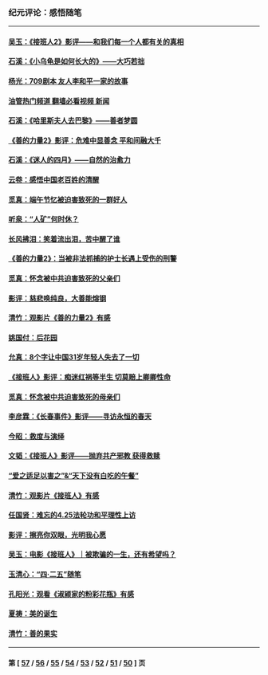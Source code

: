 ### 纪元评论：感悟随笔
---
#### [吴玉：《接班人2》影评——和我们每一个人都有关的真相](../../pages/nsc1035/n14041114.md?07270330) 
#### [石溪：《小乌龟是如何长大的》——大巧若拙](../../pages/nsc1035/n14037479.md?07270330) 
#### [杨光：709剧本 友人李和平一家的故事](../../pages/nsc1035/n14032047.md?07270330) 
#### [油管热门频道 翻墙必看视频 新闻](ok?07270330)
#### [石溪：《哈里斯夫人去巴黎》——善者梦圆](../../pages/nsc1035/n14031778.md?07270330) 
#### [《善的力量2》影评：危难中显善念 平和间融大千](../../pages/nsc1035/n14028390.md?07270330) 
#### [石溪：《迷人的四月》——自然的治愈力](../../pages/nsc1035/n14027049.md?07270330) 
#### [云卷：感悟中国老百姓的清醒](../../pages/nsc1035/n14025152.md?07270330) 
#### [觅真：端午节忆被迫害致死的一群好人](../../pages/nsc1035/n14020985.md?07270330) 
#### [听泉：“人矿”何时休？](../../pages/nsc1035/n14016609.md?07270330) 
#### [长风拂泪：笑着流出泪，苦中醒了谁](../../pages/nsc1035/n14016469.md?07270330) 
#### [《善的力量2》：当被非法抓捕的护士长遇上受伤的刑警](../../pages/nsc1035/n14015561.md?07270330) 
#### [觅真：怀念被中共迫害致死的父亲们](../../pages/nsc1035/n14014258.md?07270330) 
#### [影评：慈悲唤纯良，大善能熔钢](../../pages/nsc1035/n14010867.md?07270330) 
#### [清竹：观影片《善的力量2》有感](../../pages/nsc1035/n14010015.md?07270330) 
#### [姚国付：后花园](../../pages/nsc1035/n14005301.md?07270330) 
#### [允真：8个字让中国31岁年轻人失去了一切](../../pages/nsc1035/n13999093.md?07270330) 
#### [《接班人》影评：痴迷红祸等半生 切莫赔上卿卿性命](../../pages/nsc1035/n13998676.md?07270330) 
#### [觅真：怀念被中共迫害致死的母亲们](../../pages/nsc1035/n13997271.md?07270330) 
#### [李彦霖：《长春事件》影评——寻访永恒的春天](../../pages/nsc1035/n13995112.md?07270330) 
#### [今昭：救度与演绎](../../pages/nsc1035/n13992670.md?07270330) 
#### [文韬：《接班人》影评——抛弃共产邪教 获得救赎](../../pages/nsc1035/n13990160.md?07270330) 
#### [“爱之适足以害之”&“天下没有白吃的午餐”](../../pages/nsc1035/n13988391.md?07270330) 
#### [清竹：观影片《接班人》有感](../../pages/nsc1035/n13983561.md?07270330) 
#### [任国贤：难忘的4.25法轮功和平理性上访](../../pages/nsc1035/n13983482.md?07270330) 
#### [影评：擦亮你双眼，光明我心愿](../../pages/nsc1035/n13982333.md?07270330) 
#### [吴玉：电影《接班人》｜被欺骗的一生，还有希望吗？](../../pages/nsc1035/n13981972.md?07270330) 
#### [玉清心：“四·二五”随笔](../../pages/nsc1035/n13978628.md?07270330) 
#### [孔阳光：观看《淑颍家的粉彩花瓶》有感](../../pages/nsc1035/n13967929.md?07270330) 
#### [夏祷：美的诞生](../../pages/nsc1035/n13962321.md?07270330) 
#### [清竹：善的果实](../../pages/nsc1035/n13963980.md?07270330) 

---
#### 第 [ [57](./57.md?07270330) / [56](./56.md?07270330) / [55](./55.md?07270330) / [54](./54.md?07270330) / [53](./53.md?07270330) / [52](./52.md?07270330) / [51](./51.md?07270330) / [50](./50.md?07270330) ] 页
